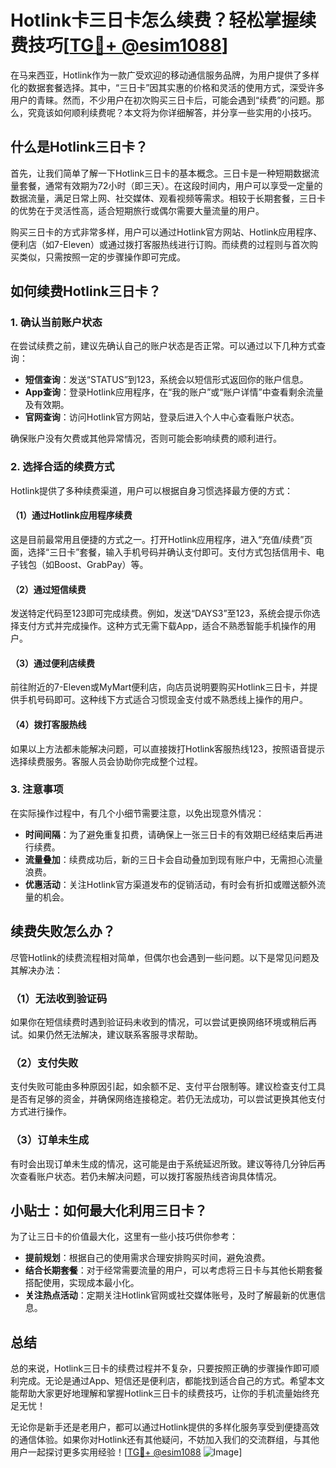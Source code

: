 # Hotlink卡三日卡怎么续费？轻松掌握续费技巧[[TG💪+ @esim1088](https://t.me/s/esim1088)]

在马来西亚，Hotlink作为一款广受欢迎的移动通信服务品牌，为用户提供了多样化的数据套餐选择。其中，“三日卡”因其实惠的价格和灵活的使用方式，深受许多用户的青睐。然而，不少用户在初次购买三日卡后，可能会遇到“续费”的问题。那么，究竟该如何顺利续费呢？本文将为你详细解答，并分享一些实用的小技巧。

## 什么是Hotlink三日卡？

首先，让我们简单了解一下Hotlink三日卡的基本概念。三日卡是一种短期数据流量套餐，通常有效期为72小时（即三天）。在这段时间内，用户可以享受一定量的数据流量，满足日常上网、社交媒体、观看视频等需求。相较于长期套餐，三日卡的优势在于灵活性高，适合短期旅行或偶尔需要大量流量的用户。

购买三日卡的方式非常多样，用户可以通过Hotlink官方网站、Hotlink应用程序、便利店（如7-Eleven）或通过拨打客服热线进行订购。而续费的过程则与首次购买类似，只需按照一定的步骤操作即可完成。

## 如何续费Hotlink三日卡？

### 1. 确认当前账户状态

在尝试续费之前，建议先确认自己的账户状态是否正常。可以通过以下几种方式查询：

- **短信查询**：发送“STATUS”到123，系统会以短信形式返回你的账户信息。
- **App查询**：登录Hotlink应用程序，在“我的账户”或“账户详情”中查看剩余流量及有效期。
- **官网查询**：访问Hotlink官方网站，登录后进入个人中心查看账户状态。

确保账户没有欠费或其他异常情况，否则可能会影响续费的顺利进行。

### 2. 选择合适的续费方式

Hotlink提供了多种续费渠道，用户可以根据自身习惯选择最方便的方式：

#### （1）通过Hotlink应用程序续费

这是目前最常用且便捷的方式之一。打开Hotlink应用程序，进入“充值/续费”页面，选择“三日卡”套餐，输入手机号码并确认支付即可。支付方式包括信用卡、电子钱包（如Boost、GrabPay）等。

#### （2）通过短信续费

发送特定代码至123即可完成续费。例如，发送“DAYS3”至123，系统会提示你选择支付方式并完成操作。这种方式无需下载App，适合不熟悉智能手机操作的用户。

#### （3）通过便利店续费

前往附近的7-Eleven或MyMart便利店，向店员说明要购买Hotlink三日卡，并提供手机号码即可。这种线下方式适合习惯现金支付或不熟悉线上操作的用户。

#### （4）拨打客服热线

如果以上方法都未能解决问题，可以直接拨打Hotlink客服热线123，按照语音提示选择续费服务。客服人员会协助你完成整个过程。

### 3. 注意事项

在实际操作过程中，有几个小细节需要注意，以免出现意外情况：

- **时间间隔**：为了避免重复扣费，请确保上一张三日卡的有效期已经结束后再进行续费。
- **流量叠加**：续费成功后，新的三日卡会自动叠加到现有账户中，无需担心流量浪费。
- **优惠活动**：关注Hotlink官方渠道发布的促销活动，有时会有折扣或赠送额外流量的机会。

## 续费失败怎么办？

尽管Hotlink的续费流程相对简单，但偶尔也会遇到一些问题。以下是常见问题及其解决办法：

### （1）无法收到验证码

如果你在短信续费时遇到验证码未收到的情况，可以尝试更换网络环境或稍后再试。如果仍然无法解决，建议联系客服寻求帮助。

### （2）支付失败

支付失败可能由多种原因引起，如余额不足、支付平台限制等。建议检查支付工具是否有足够的资金，并确保网络连接稳定。若仍无法成功，可以尝试更换其他支付方式进行操作。

### （3）订单未生成

有时会出现订单未生成的情况，这可能是由于系统延迟所致。建议等待几分钟后再次查看账户状态。若仍未解决问题，可以拨打客服热线咨询具体情况。

## 小贴士：如何最大化利用三日卡？

为了让三日卡的价值最大化，这里有一些小技巧供你参考：

- **提前规划**：根据自己的使用需求合理安排购买时间，避免浪费。
- **结合长期套餐**：对于经常需要流量的用户，可以考虑将三日卡与其他长期套餐搭配使用，实现成本最小化。
- **关注热点活动**：定期关注Hotlink官网或社交媒体账号，及时了解最新的优惠信息。

## 总结

总的来说，Hotlink三日卡的续费过程并不复杂，只要按照正确的步骤操作即可顺利完成。无论是通过App、短信还是便利店，都能找到适合自己的方式。希望本文能帮助大家更好地理解和掌握Hotlink三日卡的续费技巧，让你的手机流量始终充足无忧！

无论你是新手还是老用户，都可以通过Hotlink提供的多样化服务享受到便捷高效的通信体验。如果你对Hotlink还有其他疑问，不妨加入我们的交流群组，与其他用户一起探讨更多实用经验！[[TG💪+ @esim1088](https://t.me/s/esim1088) ![Image](https://i.postimg.cc/4NQfJmqS/Snipaste-2025-05-13-00-14-12.png)]